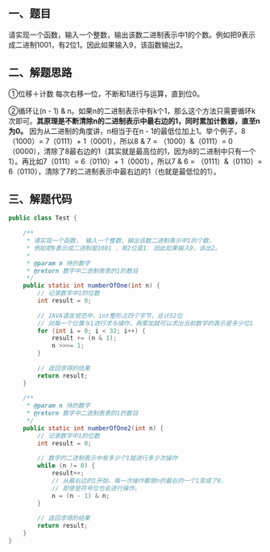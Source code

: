 ## 一、题目

请实现一个函数，输入一个整数，输出该数二进制表示中1的个数。例如把9表示成二进制1001，有2位1。因此如果输入9，该函数输出2。

## 二、解题思路

①位移＋计数 每次右移一位，不断和1进行与运算，直到位0。

②循环让(n - 1) & n。如果n的二进制表示中有k个1，那么这个方法只需要循环k次即可。**其原理是不断清除n的二进制表示中最右边的1，同时累加计数器，直至n为0。** 因为从二进制的角度讲，n相当于在n - 1的最低位加上1。举个例子，8（1000）= 7（0111）+ 1（0001），所以8 & 7 = （1000）&（0111）= 0（0000），清除了8最右边的1（其实就是最高位的1，因为8的二进制中只有一个1）。再比如7（0111）= 6（0110）+ 1（0001），所以7 & 6 = （0111）&（0110）= 6（0110），清除了7的二进制表示中最右边的1（也就是最低位的1）。

## 三、解题代码

```java
public class Test {  
  
    /** 
     * 请实现一个函数， 输入一个整数，输出该数二进制表示中1的个数。 
     * 例如把9表示成二进制是1001 ，有2位是1. 因此如果输入9，该出2。 
     * 
     * @param n 待的数字 
     * @return 数字中二进制表表的1的数目 
     */  
    public static int numberOfOne(int n) {  
        // 记录数字中1的位数  
        int result = 0;  
  
        // JAVA语言规范中，int整形占四个字节，总计32位  
        // 对每一个位置与1进行求与操作，再累加就可以求出当前数字的表示是多少位1  
        for (int i = 0; i < 32; i++) {  
            result += (n & 1);  
            n >>>= 1;  
        }  
  
        // 返回求得的结果  
        return result;  
    }  
  
    /**
     * @param n 待的数字 
     * @return 数字中二进制表表的1的数目 
     */  
    public static int numberOfOne2(int n) {  
        // 记录数字中1的位数  
        int result = 0;  
  
        // 数字的二进制表示中有多少个1就进行多少次操作  
        while (n != 0) {  
            result++;  
            // 从最右边的1开始，每一次操作都使n的最右的一个1变成了0，  
            // 即使是符号位也会进行操作。  
            n = (n - 1) & n;  
        }  
  
        // 返回求得的结果  
        return result;  
    }    
}  
```



